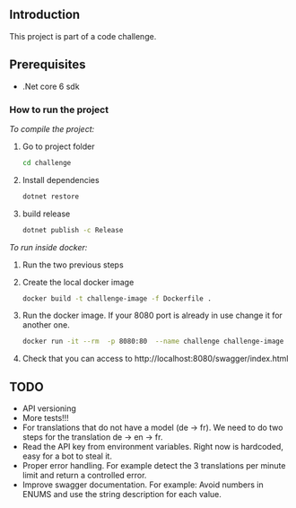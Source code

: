 ﻿## Introduction

This project is part of a code challenge.

## Prerequisites

- .Net core 6 sdk

### How to run the project

_To compile the project:_

1. Go to project folder
   ```sh
   cd challenge
   ```
2. Install dependencies
   ```sh
   dotnet restore
   ```
3. build release
   ```sh
   dotnet publish -c Release
   ```

_To run inside docker:_

1. Run the two previous steps

2. Create the local docker image
   ```sh
   docker build -t challenge-image -f Dockerfile .
   ```
3. Run the docker image. If your 8080 port is already in use change it for another one.
   ```sh
   docker run -it --rm  -p 8080:80  --name challenge challenge-image
   ```
4. Check that you can access to http://localhost:8080/swagger/index.html

## TODO

- API versioning
- More tests!!!
- For translations that do not have a model (de -> fr). We need to do two steps for the translation de -> en -> fr.
- Read the API key from environment variables. Right now is hardcoded, easy for a bot to steal it.
- Proper error handling. For example detect the 3 translations per minute limit and return a controlled error.
- Improve swagger documentation. For example: Avoid numbers in ENUMS and use the string description for each value.
